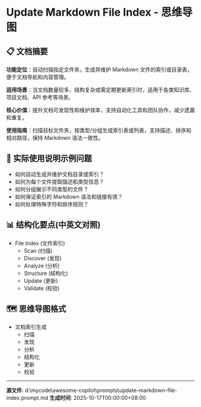# Update Markdown File Index - 思维导图

## 📋 文档摘要

**功能定位**：自动扫描指定文件夹，生成并维护 Markdown 文件的索引或目录表，便于文档导航和内容管理。

**适用场景**：当文档数量较多、结构复杂或需定期更新索引时，适用于各类知识库、项目文档、API 参考等场景。

**核心价值**：提升文档可发现性和维护效率，支持自动化工具和团队协作，减少遗漏和重复。

**使用指南**：扫描目标文件夹，按类型/分组生成索引表或列表，支持描述、排序和相对路径，保持 Markdown 语法一致性。

## 🎯 实际使用说明示例问题

- 如何自动生成并维护文档目录或索引？
- 如何为每个文件提取描述和类型信息？
- 如何分组展示不同类型的文件？
- 如何保证索引的 Markdown 语法和链接有效？
- 如何处理特殊字符和排序规则？

## 📊 结构化要点(中英文对照)

- File Index (文件索引)
  - Scan (扫描)
  - Discover (发现)
  - Analyze (分析)
  - Structure (结构化)
  - Update (更新)
  - Validate (校验)

## 🗺️ 思维导图格式

- 文档索引生成
  - 扫描
  - 发现
  - 分析
  - 结构化
  - 更新
  - 校验

---
**源文件**: d:\mycode\awesome-copilot\prompts\update-markdown-file-index.prompt.md
**生成时间**: 2025-10-17T00:00:00+08:00
